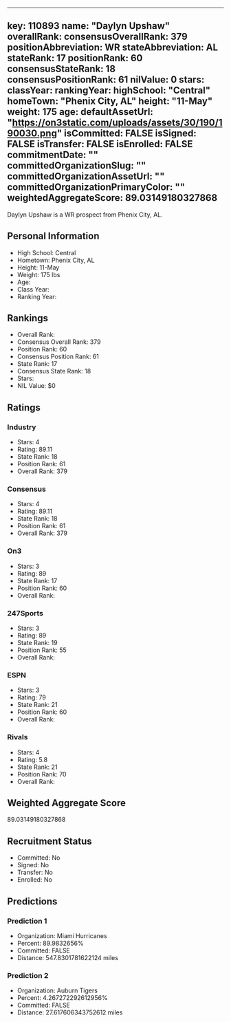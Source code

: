 ---
  key: 110893
  name: "Daylyn Upshaw"
  overallRank: 
  consensusOverallRank: 379
  positionAbbreviation: WR
  stateAbbreviation: AL
  stateRank: 17
  positionRank: 60
  consensusStateRank: 18
  consensusPositionRank: 61
  nilValue: 0
  stars: 
  classYear: 
  rankingYear: 
  highSchool: "Central"
  homeTown: "Phenix City, AL"
  height: "11-May"
  weight: 175
  age: 
  defaultAssetUrl: "https://on3static.com/uploads/assets/30/190/190030.png"
  isCommitted: FALSE
  isSigned: FALSE
  isTransfer: FALSE
  isEnrolled: FALSE
  commitmentDate: ""
  committedOrganizationSlug: ""
  committedOrganizationAssetUrl: ""
  committedOrganizationPrimaryColor: ""
  weightedAggregateScore: 89.03149180327868
  ---
  
  Daylyn Upshaw is a WR prospect from Phenix City, AL.
  
  ## Personal Information
  - High School: Central
  - Hometown: Phenix City, AL
  - Height: 11-May
  - Weight: 175 lbs
  - Age: 
  - Class Year: 
  - Ranking Year: 
  
  ## Rankings
  - Overall Rank: 
  - Consensus Overall Rank: 379
  - Position Rank: 60
  - Consensus Position Rank: 61
  - State Rank: 17
  - Consensus State Rank: 18
  - Stars: 
  - NIL Value: $0
  
  ## Ratings
  
  ### Industry
  - Stars: 4
  - Rating: 89.11
  - State Rank: 18
  - Position Rank: 61
  - Overall Rank: 379
  
  ### Consensus
  - Stars: 4
  - Rating: 89.11
  - State Rank: 18
  - Position Rank: 61
  - Overall Rank: 379
  
  ### On3
  - Stars: 3
  - Rating: 89
  - State Rank: 17
  - Position Rank: 60
  - Overall Rank: 
  
  ### 247Sports
  - Stars: 3
  - Rating: 89
  - State Rank: 19
  - Position Rank: 55
  - Overall Rank: 
  
  ### ESPN
  - Stars: 3
  - Rating: 79
  - State Rank: 21
  - Position Rank: 60
  - Overall Rank: 
  
  ### Rivals
  - Stars: 4
  - Rating: 5.8
  - State Rank: 21
  - Position Rank: 70
  - Overall Rank: 
  
  ## Weighted Aggregate Score
  89.03149180327868
  
  ## Recruitment Status
  - Committed: No
  - Signed: No
  - Transfer: No
  - Enrolled: No
  
  
  
  ## Predictions
  
  ### Prediction 1
  - Organization: Miami Hurricanes
  - Percent: 89.9832656%
  - Committed: FALSE
  - Distance: 547.8301781622124 miles
  
  ### Prediction 2
  - Organization: Auburn Tigers
  - Percent: 4.267272292612956%
  - Committed: FALSE
  - Distance: 27.617606343752612 miles
  